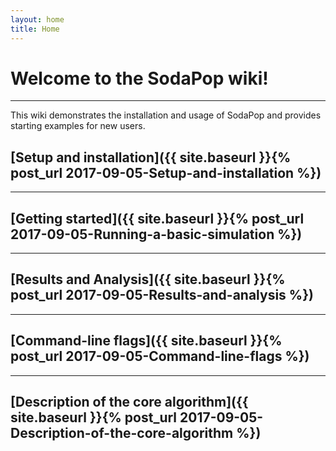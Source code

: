 ```yaml
---
layout: home
title: Home
---
```


# Welcome to the SodaPop wiki!

***

This wiki demonstrates the installation and usage of SodaPop and provides starting examples for new users.


## [Setup and installation]({{ site.baseurl }}{% post_url 2017-09-05-Setup-and-installation %})


***

## [Getting started]({{ site.baseurl }}{% post_url 2017-09-05-Running-a-basic-simulation %})

***

## [Results and Analysis]({{ site.baseurl }}{% post_url 2017-09-05-Results-and-analysis %})   

***

## [Command-line flags]({{ site.baseurl }}{% post_url 2017-09-05-Command-line-flags %})

***

## [Description of the core algorithm]({{ site.baseurl }}{% post_url 2017-09-05-Description-of-the-core-algorithm %})
